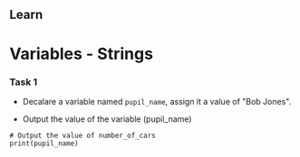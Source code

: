 ## Learn
# Variables - Strings

### Task 1

* Decalare a variable named `pupil_name`, assign it a value of "Bob Jones". 

* Output the value of the variable (pupil_name)


```
# Output the value of number_of_cars
print(pupil_name)
```
